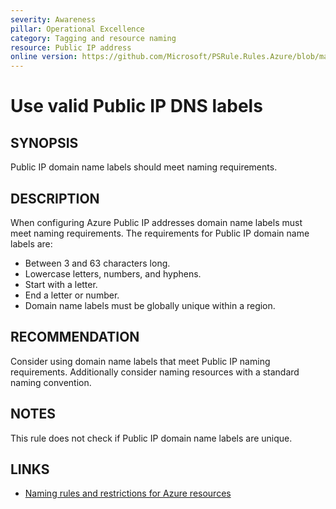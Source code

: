 ```yaml
---
severity: Awareness
pillar: Operational Excellence
category: Tagging and resource naming
resource: Public IP address
online version: https://github.com/Microsoft/PSRule.Rules.Azure/blob/main/docs/rules/en/Azure.PublicIP.DNSLabel.md
---
```


# Use valid Public IP DNS labels

## SYNOPSIS

Public IP domain name labels should meet naming requirements.

## DESCRIPTION

When configuring Azure Public IP addresses domain name labels must meet naming requirements.
The requirements for Public IP domain name labels are:

- Between 3 and 63 characters long.
- Lowercase letters, numbers, and hyphens.
- Start with a letter.
- End a letter or number.
- Domain name labels must be globally unique within a region.

## RECOMMENDATION

Consider using domain name labels that meet Public IP naming requirements.
Additionally consider naming resources with a standard naming convention.

## NOTES

This rule does not check if Public IP domain name labels are unique.

## LINKS

- [Naming rules and restrictions for Azure resources](https://docs.microsoft.com/en-us/azure/azure-resource-manager/management/resource-name-rules)
